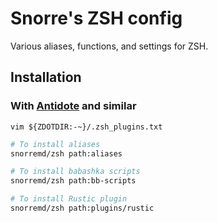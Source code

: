 # Snorre's ZSH config

Various aliases, functions, and settings for ZSH.

## Installation

### With [Antidote](https://getantidote.github.io/) and similar

```shell
vim ${ZDOTDIR:-~}/.zsh_plugins.txt
```

```sh
# To install aliases
snorremd/zsh path:aliases

# To install babashka scripts
snorremd/zsh path:bb-scripts

# To install Rustic plugin
snorremd/zsh path:plugins/rustic
```

